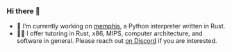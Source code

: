 ### Hi there 👋

- 🔭 I’m currently working on [memphis](https://github.com/JonesBeach/memphis), a Python interpreter written in Rust.
- 👨‍🎓 I offer tutoring in Rust, x86, MIPS, computer architecture, and software in general. Please reach out [on Discord](https://discord.com/invite/W3AEHyEh4G) if you are interested.
